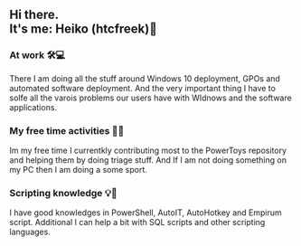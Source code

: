 ## Hi there. <br/> It's me: Heiko (htcfreek)👋


### At work 🛠💻
There I am doing all the stuff around Windows 10 deployment, GPOs and automated software deployment. And the very important thing I have to solfe all the varois problems our users have with WIdnows and the software applications.

### My free time activities 🏇🌳 
Im my free time I currentkly contributing most to the PowerToys repository and helping them by doing triage stuff. And If I am not doing something on my PC then I am doing a some sport.

### Scripting knowledge 💡📄
I have good knowledges in PowerShell, AutoIT, AutoHotkey and Empirum script. Additional I can help a bit with SQL scripts and other scripting languages.
